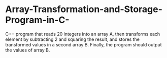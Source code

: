 # Array-Transformation-and-Storage-Program-in-C-
C++ program that reads 20 integers into an array A, then transforms each element by subtracting 2 and squaring the result, and stores the transformed values in a second array B. Finally, the program should output the values of array B.
